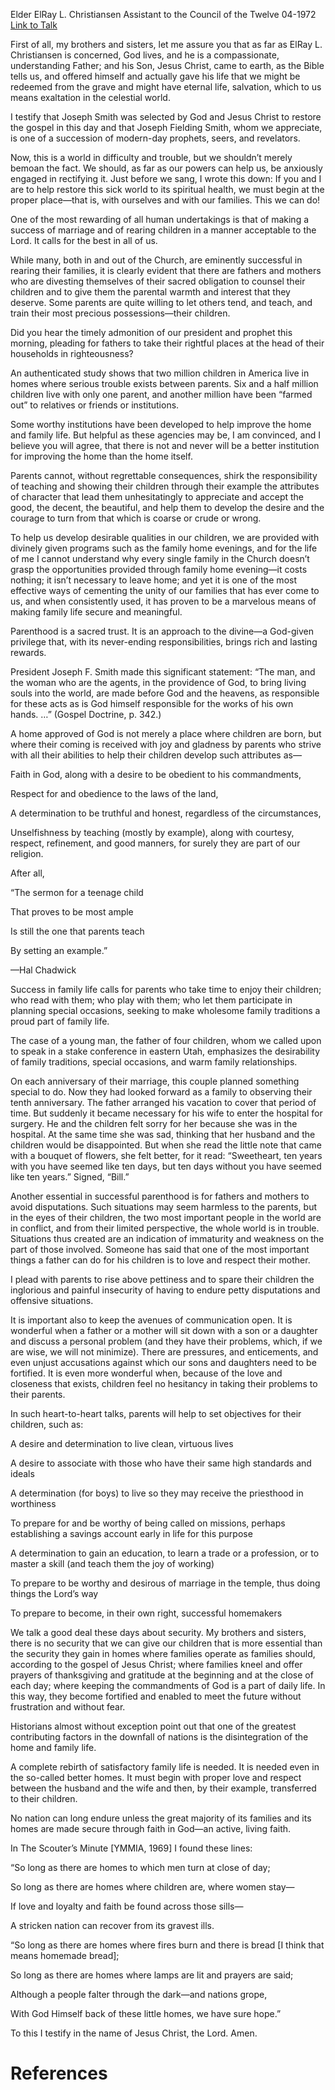 Elder ElRay L. Christiansen
Assistant to the Council of the Twelve
04-1972
[Link to Talk](https://www.churchofjesuschrist.org/study/general-conference/1972/04/successful-parenthood-a-noteworthy-accomplishment?lang=eng)

First of all, my brothers and sisters, let me assure you that as far as ElRay L. Christiansen is concerned, God lives, and he is a compassionate, understanding Father; and his Son, Jesus Christ, came to earth, as the Bible tells us, and offered himself and actually gave his life that we might be redeemed from the grave and might have eternal life, salvation, which to us means exaltation in the celestial world.

I testify that Joseph Smith was selected by God and Jesus Christ to restore the gospel in this day and that Joseph Fielding Smith, whom we appreciate, is one of a succession of modern-day prophets, seers, and revelators.

Now, this is a world in difficulty and trouble, but we shouldn’t merely bemoan the fact. We should, as far as our powers can help us, be anxiously engaged in rectifying it. Just before we sang, I wrote this down: If you and I are to help restore this sick world to its spiritual health, we must begin at the proper place—that is, with ourselves and with our families. This we can do!

One of the most rewarding of all human undertakings is that of making a success of marriage and of rearing children in a manner acceptable to the Lord. It calls for the best in all of us.

While many, both in and out of the Church, are eminently successful in rearing their families, it is clearly evident that there are fathers and mothers who are divesting themselves of their sacred obligation to counsel their children and to give them the parental warmth and interest that they deserve. Some parents are quite willing to let others tend, and teach, and train their most precious possessions—their children.

Did you hear the timely admonition of our president and prophet this morning, pleading for fathers to take their rightful places at the head of their households in righteousness?

An authenticated study shows that two million children in America live in homes where serious trouble exists between parents. Six and a half million children live with only one parent, and another million have been “farmed out” to relatives or friends or institutions.

Some worthy institutions have been developed to help improve the home and family life. But helpful as these agencies may be, I am convinced, and I believe you will agree, that there is not and never will be a better institution for improving the home than the home itself.

Parents cannot, without regrettable consequences, shirk the responsibility of teaching and showing their children through their example the attributes of character that lead them unhesitatingly to appreciate and accept the good, the decent, the beautiful, and help them to develop the desire and the courage to turn from that which is coarse or crude or wrong.

To help us develop desirable qualities in our children, we are provided with divinely given programs such as the family home evenings, and for the life of me I cannot understand why every single family in the Church doesn’t grasp the opportunities provided through family home evening—it costs nothing; it isn’t necessary to leave home; and yet it is one of the most effective ways of cementing the unity of our families that has ever come to us, and when consistently used, it has proven to be a marvelous means of making family life secure and meaningful.

Parenthood is a sacred trust. It is an approach to the divine—a God-given privilege that, with its never-ending responsibilities, brings rich and lasting rewards.

President Joseph F. Smith made this significant statement: “The man, and the woman who are the agents, in the providence of God, to bring living souls into the world, are made before God and the heavens, as responsible for these acts as is God himself responsible for the works of his own hands. …” (Gospel Doctrine, p. 342.)

A home approved of God is not merely a place where children are born, but where their coming is received with joy and gladness by parents who strive with all their abilities to help their children develop such attributes as—





Faith in God, along with a desire to be obedient to his commandments,





Respect for and obedience to the laws of the land,





A determination to be truthful and honest, regardless of the circumstances,





Unselfishness by teaching (mostly by example), along with courtesy, respect, refinement, and good manners, for surely they are part of our religion.





After all,





“The sermon for a teenage child

That proves to be most ample

Is still the one that parents teach

By setting an example.”





—Hal Chadwick





Success in family life calls for parents who take time to enjoy their children; who read with them; who play with them; who let them participate in planning special occasions, seeking to make wholesome family traditions a proud part of family life.

The case of a young man, the father of four children, whom we called upon to speak in a stake conference in eastern Utah, emphasizes the desirability of family traditions, special occasions, and warm family relationships.

On each anniversary of their marriage, this couple planned something special to do. Now they had looked forward as a family to observing their tenth anniversary. The father arranged his vacation to cover that period of time. But suddenly it became necessary for his wife to enter the hospital for surgery. He and the children felt sorry for her because she was in the hospital. At the same time she was sad, thinking that her husband and the children would be disappointed. But when she read the little note that came with a bouquet of flowers, she felt better, for it read: “Sweetheart, ten years with you have seemed like ten days, but ten days without you have seemed like ten years.” Signed, “Bill.”

Another essential in successful parenthood is for fathers and mothers to avoid disputations. Such situations may seem harmless to the parents, but in the eyes of their children, the two most important people in the world are in conflict, and from their limited perspective, the whole world is in trouble. Situations thus created are an indication of immaturity and weakness on the part of those involved. Someone has said that one of the most important things a father can do for his children is to love and respect their mother.

I plead with parents to rise above pettiness and to spare their children the inglorious and painful insecurity of having to endure petty disputations and offensive situations.

It is important also to keep the avenues of communication open. It is wonderful when a father or a mother will sit down with a son or a daughter and discuss a personal problem (and they have their problems, which, if we are wise, we will not minimize). There are pressures, and enticements, and even unjust accusations against which our sons and daughters need to be fortified. It is even more wonderful when, because of the love and closeness that exists, children feel no hesitancy in taking their problems to their parents.

In such heart-to-heart talks, parents will help to set objectives for their children, such as:





A desire and determination to live clean, virtuous lives





A desire to associate with those who have their same high standards and ideals





A determination (for boys) to live so they may receive the priesthood in worthiness





To prepare for and be worthy of being called on missions, perhaps establishing a savings account early in life for this purpose





A determination to gain an education, to learn a trade or a profession, or to master a skill (and teach them the joy of working)





To prepare to be worthy and desirous of marriage in the temple, thus doing things the Lord’s way





To prepare to become, in their own right, successful homemakers





We talk a good deal these days about security. My brothers and sisters, there is no security that we can give our children that is more essential than the security they gain in homes where families operate as families should, according to the gospel of Jesus Christ; where families kneel and offer prayers of thanksgiving and gratitude at the beginning and at the close of each day; where keeping the commandments of God is a part of daily life. In this way, they become fortified and enabled to meet the future without frustration and without fear.

Historians almost without exception point out that one of the greatest contributing factors in the downfall of nations is the disintegration of the home and family life.

A complete rebirth of satisfactory family life is needed. It is needed even in the so-called better homes. It must begin with proper love and respect between the husband and the wife and then, by their example, transferred to their children.

No nation can long endure unless the great majority of its families and its homes are made secure through faith in God—an active, living faith.

In The Scouter’s Minute [YMMIA, 1969] I found these lines:





“So long as there are homes to which men turn at close of day;

So long as there are homes where children are, where women stay—

If love and loyalty and faith be found across those sills—

A stricken nation can recover from its gravest ills.





“So long as there are homes where fires burn and there is bread [I think that means homemade bread];

So long as there are homes where lamps are lit and prayers are said;

Although a people falter through the dark—and nations grope,

With God Himself back of these little homes, we have sure hope.”





To this I testify in the name of Jesus Christ, the Lord. Amen.

# References
